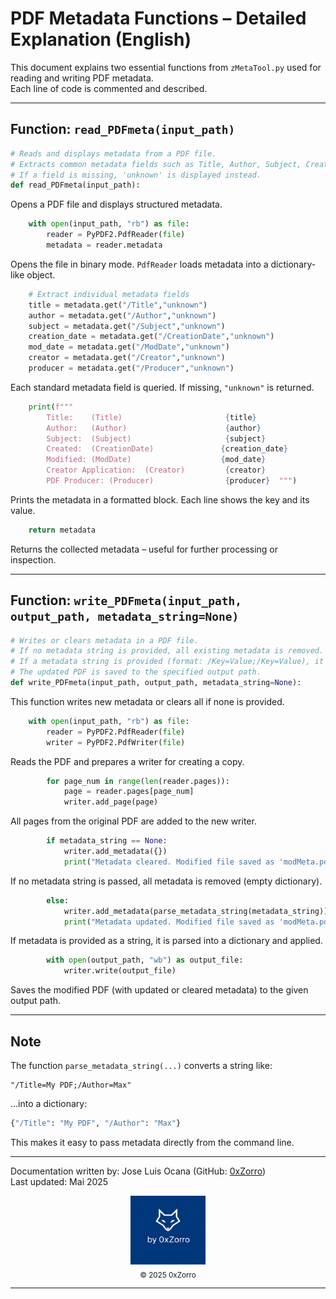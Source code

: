 # PDF Metadata Functions – Detailed Explanation (English)

This document explains two essential functions from `zMetaTool.py` used for reading and writing PDF metadata.  
Each line of code is commented and described.

---

## Function: `read_PDFmeta(input_path)`

```python
# Reads and displays metadata from a PDF file.
# Extracts common metadata fields such as Title, Author, Subject, Creation Date, etc.
# If a field is missing, 'unknown' is displayed instead.
def read_PDFmeta(input_path):
```
Opens a PDF file and displays structured metadata.

```python
    with open(input_path, "rb") as file:
        reader = PyPDF2.PdfReader(file)
        metadata = reader.metadata
```
Opens the file in binary mode. `PdfReader` loads metadata into a dictionary-like object.

```python
    # Extract individual metadata fields
    title = metadata.get("/Title","unknown") 
    author = metadata.get("/Author","unknown")
    subject = metadata.get("/Subject","unknown")
    creation_date = metadata.get("/CreationDate","unknown")
    mod_date = metadata.get("/ModDate","unknown")
    creator = metadata.get("/Creator","unknown")
    producer = metadata.get("/Producer","unknown")
```
Each standard metadata field is queried. If missing, `"unknown"` is returned.

```python
    print(f"""
        Title:    (Title)                       {title}
        Author:   (Author)                      {author}
        Subject:  (Subject)                     {subject}
        Created:  (CreationDate)               {creation_date}
        Modified: (ModDate)                    {mod_date}
        Creator Application:  (Creator)         {creator}
        PDF Producer: (Producer)                {producer}  """)
```
Prints the metadata in a formatted block. Each line shows the key and its value.

```python
    return metadata
```
Returns the collected metadata – useful for further processing or inspection.

---

## Function: `write_PDFmeta(input_path, output_path, metadata_string=None)`

```python
# Writes or clears metadata in a PDF file.
# If no metadata string is provided, all existing metadata is removed.
# If a metadata string is provided (format: /Key=Value;/Key=Value), it is parsed and written to the PDF.
# The updated PDF is saved to the specified output path.
def write_PDFmeta(input_path, output_path, metadata_string=None):
```
This function writes new metadata or clears all if none is provided.

```python
    with open(input_path, "rb") as file:
        reader = PyPDF2.PdfReader(file)
        writer = PyPDF2.PdfWriter(file)
```
Reads the PDF and prepares a writer for creating a copy.

```python
        for page_num in range(len(reader.pages)):
            page = reader.pages[page_num]
            writer.add_page(page)
```
All pages from the original PDF are added to the new writer.

```python
        if metadata_string == None:
            writer.add_metadata({})
            print("Metadata cleared. Modified file saved as 'modMeta.pdf'.")
```
If no metadata string is passed, all metadata is removed (empty dictionary).

```python
        else:
            writer.add_metadata(parse_metadata_string(metadata_string))
            print("Metadata updated. Modified file saved as 'modMeta.pdf'.")
```
If metadata is provided as a string, it is parsed into a dictionary and applied.

```python
        with open(output_path, "wb") as output_file:
            writer.write(output_file)
```
Saves the modified PDF (with updated or cleared metadata) to the given output path.

---

## Note

The function `parse_metadata_string(...)` converts a string like:

```text
"/Title=My PDF;/Author=Max"
```

...into a dictionary:

```python
{"/Title": "My PDF", "/Author": "Max"}
```

This makes it easy to pass metadata directly from the command line.

---

Documentation written by: Jose Luis Ocana (GitHub: [0xZorro](https://github.com/0xZorro))  
Last updated: Mai 2025

<div align="center">
  <img src="brand.png" alt="by 0xZorro" width="120"/>
  <br/>
  <sub>© 2025 0xZorro</sub>
</div>

---
